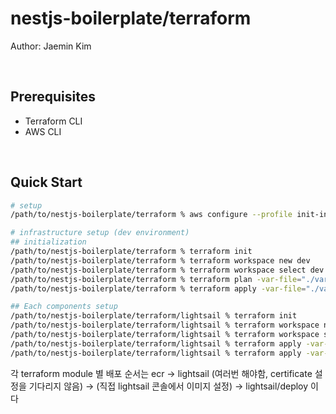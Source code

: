 # nestjs-boilerplate/terraform

Author: Jaemin Kim

<br/>

## Prerequisites

- Terraform CLI
- AWS CLI

<br/>

## Quick Start

```bash
# setup
/path/to/nestjs-boilerplate/terraform % aws configure --profile init-infra

# infrastructure setup (dev environment)
## initialization
/path/to/nestjs-boilerplate/terraform % terraform init
/path/to/nestjs-boilerplate/terraform % terraform workspace new dev
/path/to/nestjs-boilerplate/terraform % terraform workspace select dev
/path/to/nestjs-boilerplate/terraform % terraform plan -var-file="./vars/dev.tfvars"
/path/to/nestjs-boilerplate/terraform % terraform apply -var-file="./vars/dev.tfvars"

## Each components setup
/path/to/nestjs-boilerplate/terraform/lightsail % terraform init
/path/to/nestjs-boilerplate/terraform/lightsail % terraform workspace new dev
/path/to/nestjs-boilerplate/terraform/lightsail % terraform workspace select dev
/path/to/nestjs-boilerplate/terraform/lightsail % terraform apply -var-file="../vars/dev.tfvars" -target="awslightsail_certificate.cert"
/path/to/nestjs-boilerplate/terraform/lightsail % terraform apply -var-file="../vars/dev.tfvars"

```

각 terraform module 별 배포 순서는 ecr -> lightsail (여러번 해야함, certificate 설정을 기다리지 않음) -> (직접 lightsail 콘솔에서 이미지 설정) -> lightsail/deploy 이다
